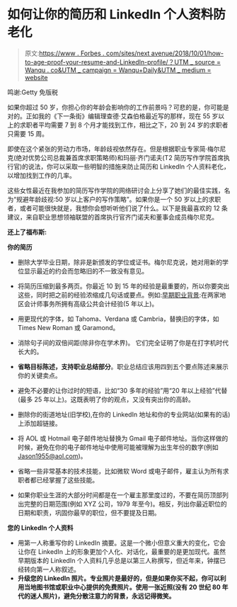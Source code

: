 # 如何让你的简历和 LinkedIn 个人资料防老化

> 原文:[https://www . Forbes . com/sites/next avenue/2018/10/01/how-to-age-proof-your-resume-and-LinkedIn-profile/？UTM _ source = Wanqu . co&UTM _ campaign = Wanqu+Daily&UTM _ medium = website](https://www.forbes.com/sites/nextavenue/2018/10/01/how-to-age-proof-your-resume-and-linkedin-profile/?utm_source=wanqu.co&utm_campaign=Wanqu+Daily&utm_medium=website)

 <fbs-accordion>鸣谢:Getty 免版税</fbs-accordion> 

如果你超过 50 岁，你担心你的年龄会影响你的工作前景吗？可悲的是，你可能是对的。正如我的《下一条街》编辑理查德·艾森伯格最近写的那样，现在 55 岁以上的求职者平均需要 7 到 8 个月才能找到工作，相比之下，20 到 24 岁的求职者只需要 15 周。

即使在这个紧张的劳动力市场，年龄歧视依然存在。但是根据职业专家简·梅尔尼克(绝对优势公司总裁兼首席求职策略师)和玛丽·齐门诺夫(T2 简历写作学院首席执行官)的说法，你可以采取一些明智的措施来防止简历和 LinkedIn 个人资料老化，以增加找到工作的几率。

这些女性最近在我参加的简历写作学院的网络研讨会上分享了她们的最佳实践，名为“规避年龄歧视:50 岁以上客户的写作策略”。如果你是一个 50 岁以上的求职者，或者可能很快就是，我想你会想听听他们说了什么。以下是我最喜欢的 12 条建议，来自职业思想领袖联盟的首席执行官齐门诺夫和董事会成员梅尔尼克。

**还上了福布斯:**

 <fbs-video class="video-container ratio16x9" video-id="5349877867001" player-id="4kXWOFbfYx" show-overlay="true" ads-disabled="false"><fbs-ad position="inread" progressive="" ad-id="article-0-inread" aria-hidden="true" role="presentation">**你的简历**

*   删除大学毕业日期，除非是新颁发的学位或证书。梅尔尼克说，她对用新的学位显示最近的约会而忽略旧的不一致没有意见。

*   将简历压缩到最多两页。你最近 10 到 15 年的经验是最重要的，所以你要突出这些，同时把之前的经验浓缩成几句话或要点。例如:<u>早期职业背景</u>:在两家地区会计师事务所拥有高级公共会计经验(5 年以上)。
*   用更现代的字体，如 Tahoma、Verdana 或 Cambria，替换旧的字体，如 Times New Roman 或 Garamond。
*   消除句子间的双倍间距(除非你在学术界)。 它们完全证明了你是在打字机时代长大的。
*   **省略目标陈述，支持职业总结部分**。职业总结应该用四到五个要点陈述来展示你的关键卖点。
*   避免不必要的让你过时的短语，比如“30 多年的经验”用“20 年以上经验”代替(最多 25 年以上)。这既表明了你的观点，又没有突出你的高龄。
*   删除你的街道地址(旧学校),在你的 LinkedIn 地址和你的专业网站(如果有的话)上添加超链接。
*   将 AOL 或 Hotmail 电子邮件地址替换为 Gmail 电子邮件地址。当你这样做的时候，避免在你的电子邮件地址中使用可能被理解为出生年份的数字(例如 Jason1955@aol.com)。
*   省略一些非常基本的技术技能，比如微软 Word 或电子邮件，雇主认为所有求职者都已经掌握了这些技能。
*   如果你职业生涯的大部分时间都是在一个雇主那里度过的，不要在简历顶部列出完整的日期范围(例如 XYZ 公司，1979 年至今)。相反，列出你最近职位的日期和职责，巩固你最早的职位，但不要提及日期。

**您的 LinkedIn 个人资料**

*   用第一人称重写你的 LinkedIn 摘要。这是一个微小但意义重大的变化，它会让你在 LinkedIn 上的形象更加个人化、对话化，最重要的是更加现代。虽然早期版本的 LinkedIn 个人资料几乎总是以第三人称撰写，但近年来，钟摆已经转向第一人称叙述。
*   **升级您的 LinkedIn 照片。专业照片是最好的，但是如果你买不起，你可以利用当地图书馆或职业中心提供的免费照片。使用一张近照(没有 20 世纪 80 年代的迷人照片)，避免分散注意力的背景，永远记得微笑。**</fbs-ad></fbs-video>